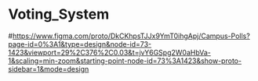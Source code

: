 # Voting_System

#https://www.figma.com/proto/DkCKhpsTJJx9YmT0ihgApj/Campus-Polls?page-id=0%3A1&type=design&node-id=73-1423&viewport=29%2C376%2C0.03&t=jvY6GSpg2W0aHbVa-1&scaling=min-zoom&starting-point-node-id=73%3A1423&show-proto-sidebar=1&mode=design
